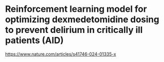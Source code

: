 # Reinforcement learning model for optimizing dexmedetomidine dosing to prevent delirium in critically ill patients (AID)
https://www.nature.com/articles/s41746-024-01335-x
